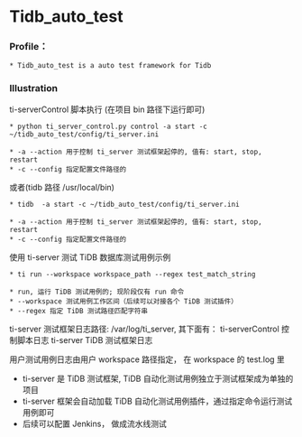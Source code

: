 # Tidb_auto_test

### Profile：
    * Tidb_auto_test is a auto test framework for Tidb
    
### Illustration

ti-serverControl 脚本执行 (在项目 bin 路径下运行即可)

    * python ti_server_control.py control -a start -c ~/tidb_auto_test/config/ti_server.ini
    
    * -a --action 用于控制 ti_server 测试框架起停的, 值有: start, stop, restart
    * -c --config 指定配置文件路径的

或者(tidb 路径 /usr/local/bin)

    * tidb  -a start -c ~/tidb_auto_test/config/ti_server.ini

    * -a --action 用于控制 ti_server 测试框架起停的, 值有: start, stop, restart 
    * -c --config 指定配置文件路径的


使用 ti-server 测试 TiDB 数据库测试用例示例

    * ti run --workspace workspace_path --regex test_match_string
    
    * run, 运行 TiDB 测试用例的; 现阶段仅有 run 命令
    * --workspace 测试用例工作区间（后续可以对接各个 TiDB 测试插件）
    * --regex 指定 TiDB 测试路径匹配字符串

ti-server 测试框架日志路径: /var/log/ti_server, 其下面有：
    ti-serverControl 控制脚本日志
    ti-server TiDB 测试框架日志
   
用户测试用例日志由用户 workspace 路径指定， 在 workspace 的 test.log 里 

* ti-server 是 TiDB 测试框架, TiDB 自动化测试用例独立于测试框架成为单独的项目
* ti-server 框架会自动加载 TiDB 自动化测试用例插件，通过指定命令运行测试用例即可
* 后续可以配置 Jenkins， 做成流水线测试

